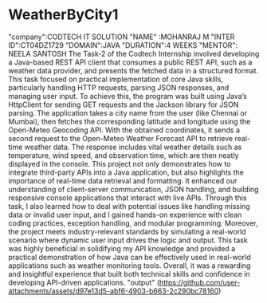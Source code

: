 # WeatherByCity1
"company":CODTECH  IT SOLUTION
"NAME" :MOHANRAJ M
"INTER ID":CT04DZ1729
"DOMAIN":JAVA
"DURATION":4 WEEKS
"MENTOR": NEELA SANTOSH
The Task-2 of the Codtech Internship involved developing a Java-based REST API client that consumes a public REST API, such as a weather data provider, and presents the fetched data in a structured format. This task focused on practical implementation of core Java skills, particularly handling HTTP requests, parsing JSON responses, and managing user input. To achieve this, the program was built using Java’s HttpClient for sending GET requests and the Jackson library for JSON parsing. The application takes a city name from the user (like Chennai or Mumbai), then fetches the corresponding latitude and longitude using the Open-Meteo Geocoding API. With the obtained coordinates, it sends a second request to the Open-Meteo Weather Forecast API to retrieve real-time weather data. The response includes vital weather details such as temperature, wind speed, and observation time, which are then neatly displayed in the console. This project not only demonstrates how to integrate third-party APIs into a Java application, but also highlights the importance of real-time data retrieval and formatting. It enhanced our understanding of client-server communication, JSON handling, and building responsive console applications that interact with live APIs. Through this task, I also learned how to deal with potential issues like handling missing data or invalid user input, and I gained hands-on experience with clean coding practices, exception handling, and modular programming. Moreover, the project meets industry-relevant standards by simulating a real-world scenario where dynamic user input drives the logic and output. This task was highly beneficial in solidifying my API knowledge and provided a practical demonstration of how Java can be effectively used in real-world applications such as weather monitoring tools. Overall, it was a rewarding and insightful experience that built both technical skills and confidence in developing API-driven applications.
"output"
(https://github.com/user-attachments/assets/d97e13d5-abf6-4903-b663-2c290bc78160)

